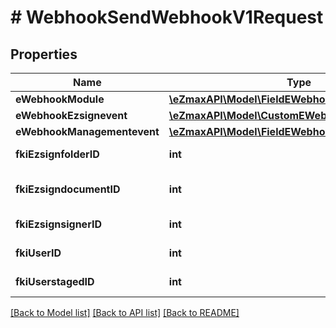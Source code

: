 # # WebhookSendWebhookV1Request

## Properties

Name | Type | Description | Notes
------------ | ------------- | ------------- | -------------
**eWebhookModule** | [**\eZmaxAPI\Model\FieldEWebhookModule**](FieldEWebhookModule.md) |  |
**eWebhookEzsignevent** | [**\eZmaxAPI\Model\CustomEWebhookEzsignevent**](CustomEWebhookEzsignevent.md) |  | [optional]
**eWebhookManagementevent** | [**\eZmaxAPI\Model\FieldEWebhookManagementevent**](FieldEWebhookManagementevent.md) |  | [optional]
**fkiEzsignfolderID** | **int** | The unique ID of the Ezsignfolder | [optional]
**fkiEzsigndocumentID** | **int** | The unique ID of the Ezsigndocument | [optional]
**fkiEzsignsignerID** | **int** | The unique ID of the Ezsignsigner | [optional]
**fkiUserID** | **int** | The unique ID of the User | [optional]
**fkiUserstagedID** | **int** | The unique ID of the Userstaged | [optional]

[[Back to Model list]](../../README.md#models) [[Back to API list]](../../README.md#endpoints) [[Back to README]](../../README.md)

